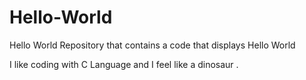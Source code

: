 # Hello-World
Hello World Repository that contains a code that displays Hello World

I like coding with C Language and I feel like a dinosaur .
